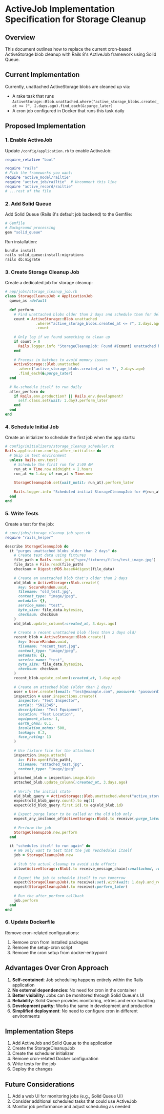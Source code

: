 # ActiveJob Implementation Specification for Storage Cleanup

## Overview

This document outlines how to replace the current cron-based ActiveStorage blob cleanup with Rails 8's ActiveJob framework using Solid Queue.

## Current Implementation

Currently, unattached ActiveStorage blobs are cleaned up via:
- A rake task that runs `ActiveStorage::Blob.unattached.where("active_storage_blobs.created_at <= ?", 2.days.ago).find_each(&:purge_later)`
- A cron job configured in Docker that runs this task daily

## Proposed Implementation

### 1. Enable ActiveJob

Update `/config/application.rb` to enable ActiveJob:

```ruby
require_relative "boot"

require "rails"
# Pick the frameworks you want:
require "active_model/railtie"
require "active_job/railtie"  # Uncomment this line
require "active_record/railtie"
# ...rest of the file
```

### 2. Add Solid Queue

Add Solid Queue (Rails 8's default job backend) to the Gemfile:

```ruby
# Gemfile
# Background processing
gem "solid_queue"
```

Run installation:

```bash
bundle install
rails solid_queue:install:migrations
rails db:migrate
```

### 3. Create Storage Cleanup Job

Create a dedicated job for storage cleanup:

```ruby
# app/jobs/storage_cleanup_job.rb
class StorageCleanupJob < ApplicationJob
  queue_as :default
  
  def perform
    # Find unattached blobs older than 2 days and schedule them for deletion
    count = ActiveStorage::Blob.unattached
              .where("active_storage_blobs.created_at <= ?", 2.days.ago)
              .count
    
    # Only log if we found something to clean up
    if count > 0
      Rails.logger.info "StorageCleanupJob: Found #{count} unattached blobs to clean up"
    end
    
    # Process in batches to avoid memory issues
    ActiveStorage::Blob.unattached
      .where("active_storage_blobs.created_at <= ?", 2.days.ago)
      .find_each(&:purge_later)
  end
  
  # Re-schedule itself to run daily
  after_perform do
    if Rails.env.production? || Rails.env.development?
      self.class.set(wait: 1.day).perform_later
    end
  end
end
```

### 4. Schedule Initial Job

Create an initializer to schedule the first job when the app starts:

```ruby
# config/initializers/storage_cleanup_scheduler.rb
Rails.application.config.after_initialize do
  # Skip in test environment
  unless Rails.env.test?
    # Schedule the first run for 2:00 AM
    run_at = Time.now.midnight + 2.hours
    run_at += 1.day if run_at < Time.now
    
    StorageCleanupJob.set(wait_until: run_at).perform_later
    
    Rails.logger.info "Scheduled initial StorageCleanupJob for #{run_at}"
  end
end
```

### 5. Write Tests

Create a test for the job:

```ruby
# spec/jobs/storage_cleanup_job_spec.rb
require "rails_helper"

describe StorageCleanupJob do
  it "purges unattached blobs older than 2 days" do
    # Create test data using fixtures
    file_path = Rails.root.join("spec/fixtures/files/test_image.jpg")
    file_data = File.read(file_path)
    checksum = Digest::MD5.base64digest(file_data)
    
    # Create an unattached blob that's older than 2 days
    old_blob = ActiveStorage::Blob.create!(
      key: SecureRandom.uuid,
      filename: "old_test.jpg",
      content_type: "image/jpeg",
      metadata: {},
      service_name: "test",
      byte_size: file_data.bytesize,
      checksum: checksum
    )
    old_blob.update_column(:created_at, 3.days.ago)
    
    # Create a recent unattached blob (less than 2 days old)
    recent_blob = ActiveStorage::Blob.create!(
      key: SecureRandom.uuid,
      filename: "recent_test.jpg",
      content_type: "image/jpeg",
      metadata: {},
      service_name: "test",
      byte_size: file_data.bytesize,
      checksum: checksum
    )
    recent_blob.update_column(:created_at, 1.day.ago)
    
    # Create an attached blob (older than 2 days)
    user = User.create!(email: "test@example.com", password: "password123", admin: false)
    inspection = user.inspections.create!(
      inspector: "Test Inspector",
      serial: "SN12345",
      description: "Test Equipment",
      location: "Test Location",
      equipment_class: 1,
      earth_ohms: 0.1,
      insulation_mohms: 500,
      leakage: 0.2,
      fuse_rating: 13
    )
    
    # Use fixture file for the attachment
    inspection.image.attach(
      io: File.open(file_path),
      filename: "attached_test.jpg",
      content_type: "image/jpeg"
    )
    attached_blob = inspection.image.blob
    attached_blob.update_column(:created_at, 3.days.ago)
    
    # Verify the initial state
    old_blob_query = ActiveStorage::Blob.unattached.where("active_storage_blobs.created_at <= ?", 2.days.ago)
    expect(old_blob_query.count).to eq(1)
    expect(old_blob_query.first.id).to eq(old_blob.id)
    
    # Expect purge_later to be called on the old blob only
    expect_any_instance_of(ActiveStorage::Blob).to receive(:purge_later).once
    
    # Perform the job
    StorageCleanupJob.new.perform
  end
  
  it "schedules itself to run again" do
    # We only want to test that the job reschedules itself
    job = StorageCleanupJob.new
    
    # Stub the actual cleanup to avoid side effects
    allow(ActiveStorage::Blob).to receive_message_chain(:unattached, :where, :find_each)
    
    # Expect the job to schedule itself to run tomorrow
    expect(StorageCleanupJob).to receive(:set).with(wait: 1.day).and_return(StorageCleanupJob)
    expect(StorageCleanupJob).to receive(:perform_later)
    
    # Run the after_perform callback
    job.perform
  end
end
```

### 6. Update Dockerfile

Remove cron-related configurations:

1. Remove cron from installed packages
2. Remove the setup-cron script
3. Remove the cron setup from docker-entrypoint

## Advantages Over Cron Approach

1. **Self-contained**: Job scheduling happens entirely within the Rails application
2. **No external dependencies**: No need for cron in the container
3. **Better visibility**: Jobs can be monitored through Solid Queue's UI
4. **Reliability**: Solid Queue provides monitoring, retries and error handling
5. **Development parity**: Works the same in development and production
6. **Simplified deployment**: No need to configure cron in different environments

## Implementation Steps

1. Add ActiveJob and Solid Queue to the application
2. Create the StorageCleanupJob
3. Create the scheduler initializer
4. Remove cron-related Docker configuration
5. Write tests for the job
6. Deploy the changes

## Future Considerations

1. Add a web UI for monitoring jobs (e.g., Solid Queue UI)
2. Consider additional scheduled tasks that could use ActiveJob
3. Monitor job performance and adjust scheduling as needed